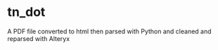 # tn_dot
A PDF file converted to html then parsed with Python and cleaned and reparsed with Alteryx
